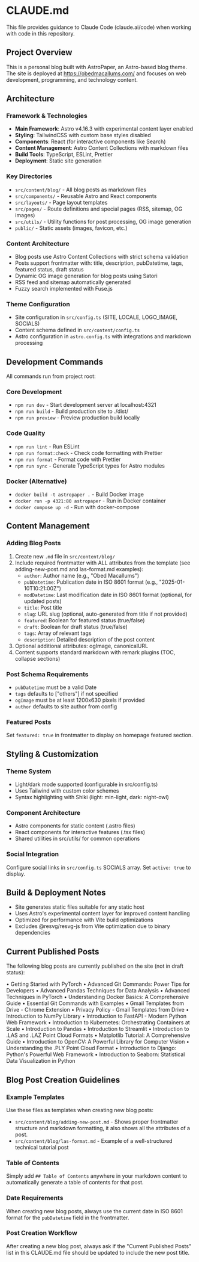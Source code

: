 # CLAUDE.md

This file provides guidance to Claude Code (claude.ai/code) when working with code in this repository.

## Project Overview

This is a personal blog built with AstroPaper, an Astro-based blog theme. The site is deployed at https://obedmacallums.com/ and focuses on web development, programming, and technology content.

## Architecture

### Framework & Technologies
- **Main Framework**: Astro v4.16.3 with experimental content layer enabled
- **Styling**: TailwindCSS with custom base styles disabled
- **Components**: React (for interactive components like Search)
- **Content Management**: Astro Content Collections with markdown files
- **Build Tools**: TypeScript, ESLint, Prettier
- **Deployment**: Static site generation

### Key Directories
- `src/content/blog/` - All blog posts as markdown files
- `src/components/` - Reusable Astro and React components
- `src/layouts/` - Page layout templates
- `src/pages/` - Route definitions and special pages (RSS, sitemap, OG images)
- `src/utils/` - Utility functions for post processing, OG image generation
- `public/` - Static assets (images, favicon, etc.)

### Content Architecture
- Blog posts use Astro Content Collections with strict schema validation
- Posts support frontmatter with: title, description, pubDatetime, tags, featured status, draft status
- Dynamic OG image generation for blog posts using Satori
- RSS feed and sitemap automatically generated
- Fuzzy search implemented with Fuse.js

### Theme Configuration
- Site configuration in `src/config.ts` (SITE, LOCALE, LOGO_IMAGE, SOCIALS)
- Content schema defined in `src/content/config.ts`
- Astro configuration in `astro.config.ts` with integrations and markdown processing

## Development Commands

All commands run from project root:

### Core Development
- `npm run dev` - Start development server at localhost:4321
- `npm run build` - Build production site to ./dist/
- `npm run preview` - Preview production build locally

### Code Quality
- `npm run lint` - Run ESLint
- `npm run format:check` - Check code formatting with Prettier
- `npm run format` - Format code with Prettier
- `npm run sync` - Generate TypeScript types for Astro modules

### Docker (Alternative)
- `docker build -t astropaper .` - Build Docker image
- `docker run -p 4321:80 astropaper` - Run in Docker container
- `docker compose up -d` - Run with docker-compose

## Content Management

### Adding Blog Posts
1. Create new `.md` file in `src/content/blog/`
2. Include required frontmatter with ALL attributes from the template (see adding-new-post.md and las-format.md examples):
   - `author`: Author name (e.g., "Obed Macallums")
   - `pubDatetime`: Publication date in ISO 8601 format (e.g., "2025-01-10T10:21:00Z")
   - `modDatetime`: Last modification date in ISO 8601 format (optional, for updated posts)
   - `title`: Post title
   - `slug`: URL slug (optional, auto-generated from title if not provided)
   - `featured`: Boolean for featured status (true/false)
   - `draft`: Boolean for draft status (true/false)
   - `tags`: Array of relevant tags
   - `description`: Detailed description of the post content
3. Optional additional attributes: ogImage, canonicalURL
4. Content supports standard markdown with remark plugins (TOC, collapse sections)

### Post Schema Requirements
- `pubDatetime` must be a valid Date
- `tags` defaults to ["others"] if not specified
- `ogImage` must be at least 1200x630 pixels if provided
- `author` defaults to site author from config

### Featured Posts
Set `featured: true` in frontmatter to display on homepage featured section.

## Styling & Customization

### Theme System
- Light/dark mode supported (configurable in src/config.ts)
- Uses Tailwind with custom color schemes
- Syntax highlighting with Shiki (light: min-light, dark: night-owl)

### Component Architecture
- Astro components for static content (.astro files)
- React components for interactive features (.tsx files)
- Shared utilities in src/utils/ for common operations

### Social Integration
Configure social links in `src/config.ts` SOCIALS array. Set `active: true` to display.

## Build & Deployment Notes

- Site generates static files suitable for any static host
- Uses Astro's experimental content layer for improved content handling
- Optimized for performance with Vite build optimizations
- Excludes @resvg/resvg-js from Vite optimization due to binary dependencies

## Current Published Posts

The following blog posts are currently published on the site (not in draft status):

• Getting Started with PyTorch
• Advanced Git Commands: Power Tips for Developers
• Advanced Pandas Techniques for Data Analysis
• Advanced Techniques in PyTorch
• Understanding Docker Basics: A Comprehensive Guide
• Essential Git Commands with Examples
• Gmail Templates from Drive - Chrome Extension
• Privacy Policy - Gmail Templates from Drive
• Introduction to NumPy Library
• Introduction to FastAPI - Modern Python Web Framework
• Introduction to Kubernetes: Orchestrating Containers at Scale
• Introduction to Pandas
• Introduction to Streamlit
• Introduction to .LAS and .LAZ Point Cloud Formats
• Matplotlib Tutorial: A Comprehensive Guide
• Introduction to OpenCV: A Powerful Library for Computer Vision
• Understanding the .PLY Point Cloud Format
• Introduction to Django: Python's Powerful Web Framework
• Introduction to Seaborn: Statistical Data Visualization in Python

## Blog Post Creation Guidelines

### Example Templates
Use these files as templates when creating new blog posts:
- `src/content/blog/adding-new-post.md` - Shows proper frontmatter structure and markdown formatting, it also shows all the attributes of a post.
- `src/content/blog/las-format.md` - Example of a well-structured technical tutorial post

### Table of Contents
Simply add `## Table of Contents` anywhere in your markdown content to automatically generate a table of contents for that post.

### Date Requirements
When creating new blog posts, always use the current date in ISO 8601 format for the `pubDatetime` field in the frontmatter.

### Post Creation Workflow

After creating a new blog post, always ask if the "Current Published Posts" list in this CLAUDE.md file should be updated to include the new post title.